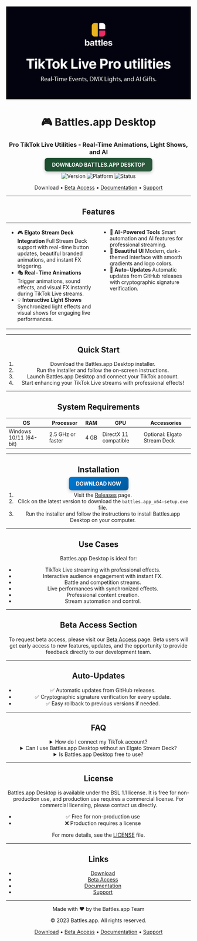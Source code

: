 <div align="center">

![Github banner](./.github/banner.jpg)
# 🎮 Battles.app Desktop
### Pro TikTok Live Utilities - Real-Time Animations, Light Shows, and AI
<a href="https://github.com/battles-app/desktop/releases/download/v0.0.6/battles.app_0.0.6_x64-setup.exe" style="background: linear-gradient(145deg, #1a4d2e, #2d5a3d); border: none; border-radius: 8px; box-shadow: 0 4px 8px rgba(0, 0, 0, 0.2); color: white; padding: 10px 20px; text-transform: uppercase; text-decoration: none; font-weight: bold;">Download Battles.app Desktop</a>

![Version](https://img.shields.io/badge/version-0.0.6-blue?style=for-the-badge)
![Platform](https://img.shields.io/badge/platform-windows-blueviolet?style=for-the-badge&logo=windows)
![Status](https://img.shields.io/badge/status-closed_beta-red?style=for-the-badge)

Download • [Beta Access](#beta-access-section) • [Documentation](#) • [Support](#)

---

</div>

<div align="center">

## Features

<table>
<tr>
<td valign="top" width="50%">

- 🎮 **Elgato Stream Deck Integration**
  Full Stream Deck support with real-time button updates, beautiful branded animations, and instant FX triggering.
- 🎭 **Real-Time Animations**
  Trigger animations, sound effects, and visual FX instantly during TikTok Live streams.
- 💡 **Interactive Light Shows**
  Synchronized light effects and visual shows for engaging live performances.

</td>
<td valign="top" width="50%">

- 🤖 **AI-Powered Tools**
  Smart automation and AI features for professional streaming.
- 🎨 **Beautiful UI**
  Modern, dark-themed interface with smooth gradients and logo colors.
- 🔄 **Auto-Updates**
  Automatic updates from GitHub releases with cryptographic signature verification.

</td>
</tr>
</table>

---

## Quick Start

1. Download the Battles.app Desktop installer.
2. Run the installer and follow the on-screen instructions.
3. Launch Battles.app Desktop and connect your TikTok account.
4. Start enhancing your TikTok Live streams with professional effects!

---

## System Requirements

| OS          | Processor | RAM | GPU  | Accessories       |
|-------------|-----------|-----|------|-------------------|
| Windows 10/11 (64-bit) | 2.5 GHz or faster | 4 GB | DirectX 11 compatible | Optional: Elgato Stream Deck |

---

## Installation

<a href="https://github.com/battles-app/desktop/releases/download/v0.0.6/battles.app_0.0.6_x64-setup.exe" style="background: linear-gradient(145deg, #0078D4, #005A9E); border: none; border-radius: 8px; box-shadow: 0 4px 8px rgba(0, 0, 0, 0.2); color: white; padding: 10px 20px; text-transform: uppercase; text-decoration: none; font-weight: bold;">Download Now</a>

1. Visit the [Releases](https://github.com/battles-app/desktop/releases) page.
2. Click on the latest version to download the `battles.app_x64-setup.exe` file.
3. Run the installer and follow the instructions to install Battles.app Desktop on your computer.

---

## Use Cases

Battles.app Desktop is ideal for:
- TikTok Live streaming with professional effects.
- Interactive audience engagement with instant FX.
- Battle and competition streams.
- Live performances with synchronized effects.
- Professional content creation.
- Stream automation and control.

---

## Beta Access Section

To request beta access, please visit our [Beta Access](#) page. Beta users will get early access to new features, updates, and the opportunity to provide feedback directly to our development team.

---

## Auto-Updates

- ✅ Automatic updates from GitHub releases.
- ✅ Cryptographic signature verification for every update.
- ✅ Easy rollback to previous versions if needed.

---

## FAQ

<details>
<summary>How do I connect my TikTok account?</summary>
After launching Battles.app Desktop, go to Settings > Accounts to connect your TikTok account.
</details>

<details>
<summary>Can I use Battles.app Desktop without an Elgato Stream Deck?</summary>
Yes, Battles.app Desktop can be used without an Elgato Stream Deck, but having one enhances the usability and experience.
</details>

<details>
<summary>Is Battles.app Desktop free to use?</summary>
Battles.app Desktop is free for non-production use under the BSL 1.1 license. Production use requires a commercial license.
</details>

---

## License

Battles.app Desktop is available under the BSL 1.1 license. It is free for non-production use, and production use requires a commercial license. For commercial licensing, please contact us directly.

- ✅ Free for non-production use
- ❌ Production requires a license

For more details, see the [LICENSE](#) file.

---

## Links

- [Download](https://github.com/battles-app/desktop/releases/download/v0.0.6/battles.app_0.0.6_x64-setup.exe)
- [Beta Access](#)
- [Documentation](#)
- [Support](#)

---

<div align="center">

Made with ❤️ by the Battles.app Team

© 2023 Battles.app. All rights reserved.

[Download](https://github.com/battles-app/desktop/releases/download/v0.0.6/battles.app_0.0.6_x64-setup.exe) • [Beta Access](#) • [Documentation](#) • [Support](#)

</div>